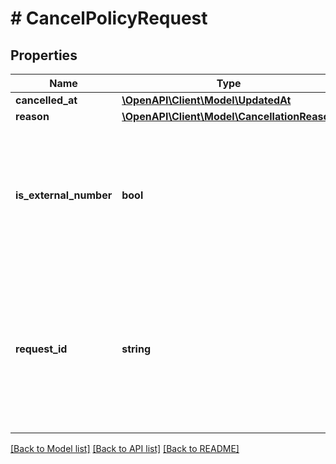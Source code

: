 # # CancelPolicyRequest

## Properties

Name | Type | Description | Notes
------------ | ------------- | ------------- | -------------
**cancelled_at** | [**\OpenAPI\Client\Model\UpdatedAt**](UpdatedAt.md) |  | [optional] 
**reason** | [**\OpenAPI\Client\Model\CancellationReason**](CancellationReason.md) |  | 
**is_external_number** | **bool** | If true, provided ID will be matched against the external policy ID instead of simplesurance policy number. | [optional] 
**request_id** | **string** | Unique request identifier. Repeated requests with the same id will not be processed multiple times, but cached response will be returned instead. | [optional] 

[[Back to Model list]](../../README.md#documentation-for-models) [[Back to API list]](../../README.md#documentation-for-api-endpoints) [[Back to README]](../../README.md)


